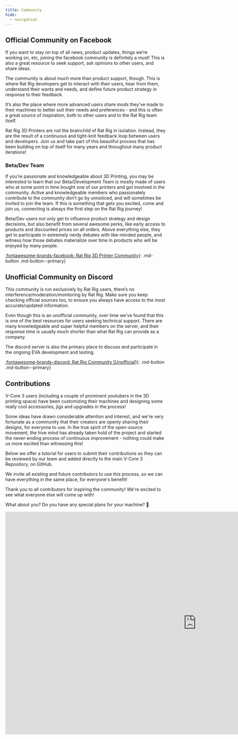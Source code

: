 ```yaml
---
title: Community
hide:
  - navigation
---
```


## Official Community on Facebook

If you want to stay on top of all news, product updates, things we’re working on, etc, joining the facebook community is definitely a must! This is also a great resource to seek support, ask opinions to other users, and share ideas.

The community is about much more than product support, though. This is where Rat Rig developers get to interact with their users, hear from them, understand their wants and needs, and define future product strategy in response to their feedback.

It’s also the place where more advanced users share mods they’ve made to their machines to better suit their needs and preferences - and this is often a great source of inspiration, both to other users and to the Rat Rig team itself.

Rat Rig 3D Printers are not the brainchild of Rat Rig in isolation. Instead, they are the result of a continuous and tight-knit feedback loop between users and developers. Join us and take part of this beautiful process that has been building on top of itself for many years and throughout many product iterations!

### Beta/Dev Team

If you’re passionate and knowledgeable about 3D Printing, you may be interested to learn that our Beta/Development Team is mostly made of users who at some point in time bought one of our printers and got involved in the community. Active and knowledgeable members who passionately contribute to the community don’t go by unnoticed, and will sometimes be invited to join the team. If this is something that gets you excited, come and join us, connecting is always the first step on the Rat Rig journey! 

Beta/Dev users not only get to influence product strategy and design decisions, but also benefit from several awesome perks, like early access to products and discounted prices on all orders. Above everything else, they get to participate in extremely nerdy debates with like-minded people, and witness how those debates materialize over time in products who will be enjoyed by many people.

[:fontawesome-brands-facebook: Rat Rig 3D Printer Community](https://www.facebook.com/groups/ratrig3dprintercommunity){: .md-button .md-button--primary}


## Unofficial Community on Discord

This community is run exclusively by Rat Rig users, there’s no interference/moderation/monitoring by Rat Rig. Make sure you keep checking official sources too, to ensure you always have access to the most accurate/updated information.

Even though this is an unofficial community, over time we’ve found that this is one of the best resources for users seeking technical support. There are many knowledgeable and super helpful members on the server, and their response time is usually much shorter than what Rat Rig can provide as a company.

The discord server is also the primary place to discuss and participate in the ongoing EVA development and testing.

[:fontawesome-brands-discord: Rat Rig Community [Unofficial]](https://discord.gg/D62e8XNeYa){: .md-button .md-button--primary}

## Contributions

V-Core 3 users (including a couple of prominent youtubers in the 3D printing space) have been customizing their machines and designing some really cool accessories, jigs and upgrades in the process!

Some ideas have drawn considerable attention and interest, and we're very fortunate as a community that their creators are openly sharing their designs, for everyone to use. In the true spirit of the open-source movement, the hive mind has already taken hold of the project and started the never-ending process of continuous improvement - nothing could make us more excited than witnessing this!

Below we offer a tutorial for users to submit their contributions so they can be reviewed by our team and added directly to the main V-Core 3 Repository, on GitHub.

We invite all existing and future contributors to use this process, so we can have everything in the same place, for everyone's benefit!

Thank you to all contributors for inspiring the community! We're excited to see what everyone else will come up with!

What about you? Do you have any special plans for your machine? 🙂

<center>
    <div class="videowrapper">
        <iframe 
            width="1200"
            height="700"
            src="https://www.youtube-nocookie.com/embed/QV2U0goJ6Rg" 
            frameborder="0"
            allow="encrypted-media"
            allowfullscreen
        >
        </iframe>
    </div>
</center>

&nbsp;
